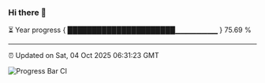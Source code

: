 ### Hi there 👋

⏳ Year progress { ██████████████████████▁▁▁▁▁▁▁▁ } 75.69 %

---

⏰ Updated on Sat, 04 Oct 2025 06:31:23 GMT

![Progress Bar CI](https://github.com/ZhaoGui/ZhaoGui/workflows/Progress%20Bar%20CI/badge.svg)
